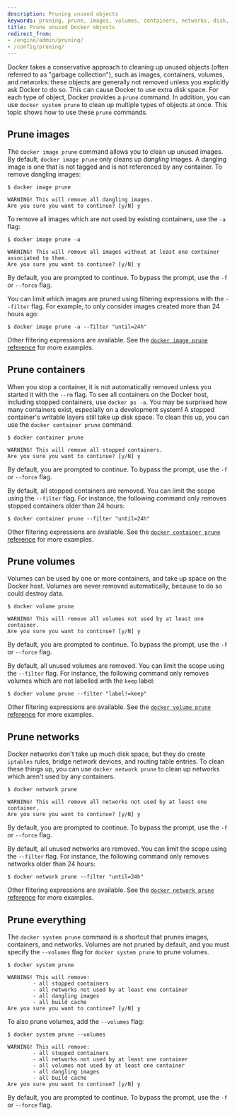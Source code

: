 ```yaml
---
description: Pruning unused objects
keywords: pruning, prune, images, volumes, containers, networks, disk, administration, garbage collection
title: Prune unused Docker objects
redirect_from:
- /engine/admin/pruning/
- /config/pruning/
---
```


Docker takes a conservative approach to cleaning up unused objects (often
referred to as "garbage collection"), such as images, containers, volumes, and
networks: these objects are generally not removed unless you explicitly ask
Docker to do so. This can cause Docker to use extra disk space. For each type of
object, Docker provides a `prune` command. In addition, you can use `docker
system prune` to clean up multiple types of objects at once. This topic shows
how to use these `prune` commands.

## Prune images

The `docker image prune` command allows you to clean up unused images. By
default, `docker image prune` only cleans up _dangling_ images. A dangling image
is one that is not tagged and is not referenced by any container. To remove
dangling images:

```console
$ docker image prune

WARNING! This will remove all dangling images.
Are you sure you want to continue? [y/N] y
```

To remove all images which are not used by existing containers, use the `-a`
flag:

```console
$ docker image prune -a

WARNING! This will remove all images without at least one container associated to them.
Are you sure you want to continue? [y/N] y
```

By default, you are prompted to continue. To bypass the prompt, use the `-f` or
`--force` flag.

You can limit which images are pruned using filtering expressions with the
`--filter` flag. For example, to only consider images created more than 24
hours ago:

```console
$ docker image prune -a --filter "until=24h"
```

Other filtering expressions are available. See the
[`docker image prune` reference](../engine/reference/commandline/image_prune.md)
for more examples.

## Prune containers

When you stop a container, it is not automatically removed unless you started it
with the `--rm` flag. To see all containers on the Docker host, including
stopped containers, use `docker ps -a`. You may be surprised how many containers
exist, especially on a development system! A stopped container's writable layers
still take up disk space. To clean this up, you can use the `docker container
prune` command.

```console
$ docker container prune

WARNING! This will remove all stopped containers.
Are you sure you want to continue? [y/N] y
```

By default, you are prompted to continue. To bypass the prompt, use the `-f` or
`--force` flag.

By default, all stopped containers are removed. You can limit the scope using
the `--filter` flag. For instance, the following command only removes
stopped containers older than 24 hours:

```console
$ docker container prune --filter "until=24h"
```

Other filtering expressions are available. See the
[`docker container prune` reference](../engine/reference/commandline/container_prune.md)
for more examples.

## Prune volumes

Volumes can be used by one or more containers, and take up space on the Docker
host. Volumes are never removed automatically, because to do so could destroy
data.

```console
$ docker volume prune

WARNING! This will remove all volumes not used by at least one container.
Are you sure you want to continue? [y/N] y
```

By default, you are prompted to continue. To bypass the prompt, use the `-f` or
`--force` flag.

By default, all unused volumes are removed. You can limit the scope using
the `--filter` flag. For instance, the following command only removes
volumes which are not labelled with the `keep` label:

```console
$ docker volume prune --filter "label!=keep"
```

Other filtering expressions are available. See the
[`docker volume prune` reference](../engine/reference/commandline/volume_prune.md)
for more examples.

## Prune networks

Docker networks don't take up much disk space, but they do create `iptables`
rules, bridge network devices, and routing table entries. To clean these things
up, you can use `docker network prune` to clean up networks which aren't used
by any containers.

```console
$ docker network prune

WARNING! This will remove all networks not used by at least one container.
Are you sure you want to continue? [y/N] y
```

By default, you are prompted to continue. To bypass the prompt, use the `-f` or
`--force` flag.

By default, all unused networks are removed. You can limit the scope using
the `--filter` flag. For instance, the following command only removes
networks older than 24 hours:

```console
$ docker network prune --filter "until=24h"
```

Other filtering expressions are available. See the
[`docker network prune` reference](../engine/reference/commandline/network_prune.md)
for more examples.

## Prune everything

The `docker system prune` command is a shortcut that prunes images, containers,
and networks. Volumes are not pruned by default, and you must specify the
`--volumes` flag for `docker system prune` to prune volumes.

```console
$ docker system prune

WARNING! This will remove:
        - all stopped containers
        - all networks not used by at least one container
        - all dangling images
        - all build cache
Are you sure you want to continue? [y/N] y
```

To also prune volumes, add the `--volumes` flag:

```console
$ docker system prune --volumes

WARNING! This will remove:
        - all stopped containers
        - all networks not used by at least one container
        - all volumes not used by at least one container
        - all dangling images
        - all build cache
Are you sure you want to continue? [y/N] y
```

By default, you are prompted to continue. To bypass the prompt, use the `-f` or
`--force` flag.

